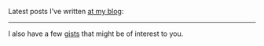 Latest posts I've written [at my blog](https://blog.kartones.net/):
<!--START_SECTION:feed-->

<!--END_SECTION:feed-->

<hr>

I also have a few [gists](https://gist.github.com/Kartones?direction=desc&sort=updated) that might be of interest to you.
